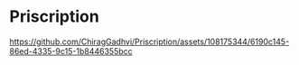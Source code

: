 # Priscription



https://github.com/ChiragGadhvi/Priscription/assets/108175344/6190c145-86ed-4335-9c15-1b8446355bcc

